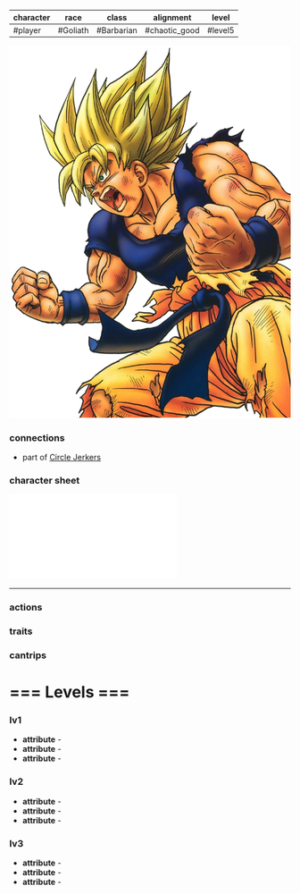 | character | race     | class      | alignment     | level   |
| --------- | -------- | ---------- | ------------- | ------- |
| #player   | #Goliath | #Barbarian | #chaotic_good | #level5 |

![img-broly](Matter%20Campaign📁/Players👤/_attachments/img-broly.webp)
### connections
- part of [Circle Jerkers](Matter%20Campaign📁/Clans⚔/Circle%20Jerkers.md)

### character sheet
![Broly_-_Lvl_5_2](Matter%20Campaign📁/Players👤/_attachments/Broly_-_Lvl_5_2.pdf)

---
### actions
### traits
### cantrips

# === Levels ===
### lv1
- **attribute** - 
- **attribute** - 
- **attribute** - 

### lv2
- **attribute** - 
- **attribute** - 
- **attribute** - 

### lv3
- **attribute** - 
- **attribute** - 
- **attribute** - 
